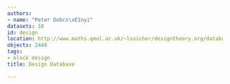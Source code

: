 ```yaml
---
authors:
- name: "Peter Dobcs\xE1nyi"
datasets: 10
id: design
location: http://www.maths.qmul.ac.uk/~lsoicher/designtheory.org/database/
objects: 2448
tags:
- block design
title: Design Database

---
```


